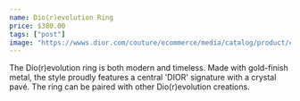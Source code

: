```yaml
---
name: Dio(r)evolution Ring
price: $380.00
tags: ["post"]
image: "https://wwws.dior.com/couture/ecommerce/media/catalog/product/cache/1/cover_image_mobile_3/715x773/17f82f742ffe127f42dca9de82fb58b1/E/U/1648219515_R1009DVOCY_D301_E03_GHC.jpg"
---
```


The Dio(r)evolution ring is both modern and timeless. Made with gold-finish metal, the style proudly features a central 'DIOR' signature with a crystal pavé. The ring can be paired with other Dio(r)evolution creations.
